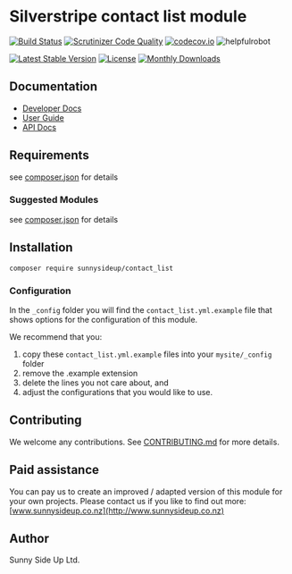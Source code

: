 # Silverstripe contact list module
[![Build Status](https://travis-ci.org/sunnysideup/silverstripe-contact_list.svg?branch=master)](https://travis-ci.org/sunnysideup/silverstripe-contact_list)
[![Scrutinizer Code Quality](https://scrutinizer-ci.com/g/sunnysideup/silverstripe-contact_list/badges/quality-score.png?b=master)](https://scrutinizer-ci.com/g/sunnysideup/silverstripe-contact_list/?branch=master)
[![codecov.io](https://codecov.io/github/sunnysideup/silverstripe-contact_list/coverage.svg?branch=master)](https://codecov.io/github/sunnysideup/silverstripe-contact_list?branch=master)
![helpfulrobot](https://helpfulrobot.io/sunnysideup/contact_list/badge)

[![Latest Stable Version](https://poser.pugx.org/sunnysideup/contact_list/version)](https://packagist.org/packages/sunnysideup/contact_list)
[![License](https://poser.pugx.org/sunnysideup/contact_list/license)](https://packagist.org/packages/sunnysideup/contact_list)
[![Monthly Downloads](https://poser.pugx.org/sunnysideup/contact_list/d/monthly)](https://packagist.org/packages/sunnysideup/contact_list)


## Documentation



 * [Developer Docs](docs/en/INDEX.md)
 * [User Guide](docs/en/userguide.md)
 * [API Docs](http://docs.ssmods.com/sunnysideup/contact_list/classes.xhtml)

## Requirements



see [composer.json](composer.json) for details

### Suggested Modules



see [composer.json](composer.json) for details


## Installation


```
composer require sunnysideup/contact_list
```

### Configuration



In the `_config` folder you will find the `contact_list.yml.example`
file that shows options for the configuration of this module.

We recommend that you:

  1. copy these `contact_list.yml.example` files into your
`mysite/_config` folder
  2. remove the .example extension
  3. delete the lines you not care about, and
  4. adjust the configurations that you would like to use.


## Contributing



We welcome any contributions. See [CONTRIBUTING.md](CONTRIBUTING.md) for more details.

## Paid assistance



You can pay us to create an improved / adapted version of this module for your own projects.  Please contact us if you like to find out more: [www.sunnysideup.co.nz](http://www.sunnysideup.co.nz)

## Author



Sunny Side Up Ltd.
